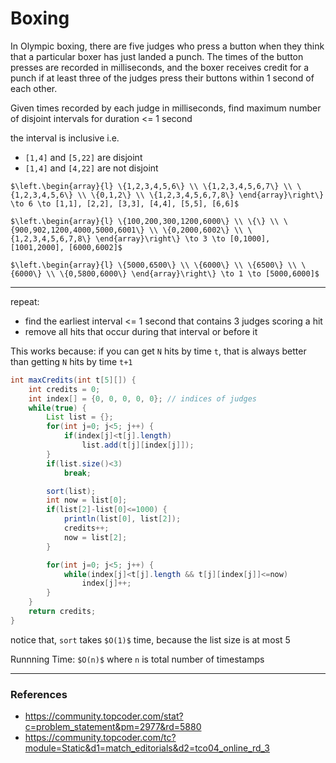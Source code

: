 # Boxing

In Olympic boxing, there are five judges who press a button when they think that a particular boxer has just landed a punch. 
The times of the button presses are recorded in milliseconds, and the boxer receives credit for a punch if at least three of 
the judges press their buttons within 1 second of each other.

Given times recorded by each judge in milliseconds, find maximum number of disjoint intervals for duration <= 1 second

the interval is inclusive i.e. 
* `[1,4]` and `[5,22]` are disjoint
* `[1,4]` and `[4,22]` are not disjoint

`$\left.\begin{array}{l}
\{1,2,3,4,5,6\} \\
\{1,2,3,4,5,6,7\} \\
\{1,2,3,4,5,6\} \\
\{0,1,2\} \\
\{1,2,3,4,5,6,7,8\}
\end{array}\right\} \to 6 \to [1,1], [2,2], [3,3], [4,4], [5,5], [6,6]$`

`$\left.\begin{array}{l}
\{100,200,300,1200,6000\} \\
\{\} \\
\{900,902,1200,4000,5000,6001\} \\
\{0,2000,6002\} \\
\{1,2,3,4,5,6,7,8\}
\end{array}\right\} \to 3 \to [0,1000], [1001,2000], [6000,6002]$`

`$\left.\begin{array}{l}
\{5000,6500\} \\
\{6000\} \\
\{6500\} \\
\{6000\} \\
\{0,5800,6000\}
\end{array}\right\} \to 1 \to [5000,6000]$`

---

repeat:
* find the earliest interval <= 1 second  that contains 3 judges scoring a hit
* remove all hits that occur during that interval or before it

This works because: if you can get `N` hits by time `t`, that is always better than getting `N` hits by time `t+1`

```java
int maxCredits(int t[5][]) {
    int credits = 0;
    int index[] = {0, 0, 0, 0, 0}; // indices of judges
    while(true) {
        List list = {};
        for(int j=0; j<5; j++) {
            if(index[j]<t[j].length)
                list.add(t[j][index[j]]);
        }
        if(list.size()<3)
            break;

        sort(list);
        int now = list[0];
        if(list[2]-list[0]<=1000) {
            println(list[0], list[2]);
            credits++;
            now = list[2];
        }

        for(int j=0; j<5; j++) {
            while(index[j]<t[j].length && t[j][index[j]]<=now)
                index[j]++;
        }
    }
    return credits;
}
```

notice that, `sort` takes `$O(1)$` time, because the list size is at most 5

Runnning Time: `$O(n)$` where `n` is total number of timestamps

---

### References

* <https://community.topcoder.com/stat?c=problem_statement&pm=2977&rd=5880>
* <https://community.topcoder.com/tc?module=Static&d1=match_editorials&d2=tco04_online_rd_3>
